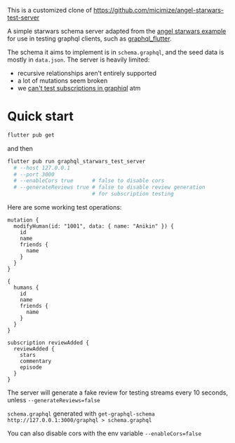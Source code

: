 This is a customized clone of https://github.com/micimize/angel-starwars-test-server

A simple starwars schema server adapted from the [angel starwars example](https://github.com/angel-dart/graphql/tree/master/example_star_wars) for use in testing graphql clients, such as [graphql_flutter](https://github.com/zino-app/graphql-flutter).

The schema it aims to implement is in `schema.graphql`, and the seed data is mostly in `data.json`.
The server is heavily limited:

- recursive relationships aren't entirely supported
- a lot of mutations seem broken
- we [can't test subscriptions in graphiql](https://github.com/angel-dart/angel/issues/250) atm

# Quick start
```bash
flutter pub get
```
and then
```bash
flutter pub run graphql_starwars_test_server
  # --host 127.0.0.1
  # --port 3000
  # --enableCors true      # false to disable cors
  # --generateReviews true # false to disable review generation
                           # for subscription testing
```

Here are some working test operations:

```gql
mutation {
  modifyHuman(id: "1001", data: { name: "Anikin" }) {
    id
    name
    friends {
      name
    }
  }
}

{
  humans {
    id
    name
    friends {
      name
    }
  }
}

subscription reviewAdded {
  reviewAdded {
    stars
    commentary
    episode
  }
}
```

The server will generate a fake review for testing streams every 10 seconds, unless `--generateReviews=false`

`schema.graphql` generated with `get-graphql-schema http://127.0.0.1:3000/graphql > schema.graphql`

You can also disable cors with the env variable `--enableCors=false`
